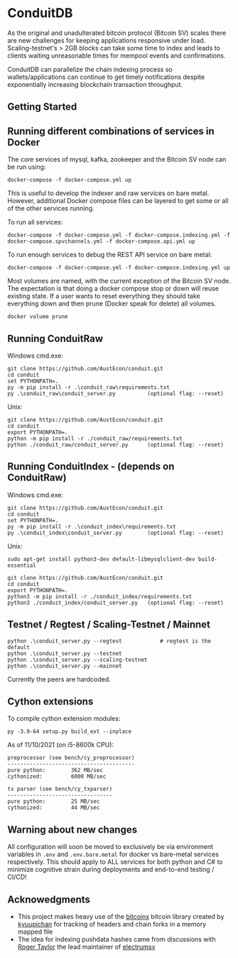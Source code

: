 # ConduitDB
As the original and unadulterated bitcoin protocol (Bitcoin SV) scales there are new
challenges for keeping applications responsive under load. Scaling-testnet's > 2GB
blocks can take some time to index and leads to clients waiting
unreasonable times for mempool events and confirmations.

ConduitDB can parallelize the chain indexing process so wallets/applications can
continue to get timely notifications despite exponentially increasing blockchain
transaction throughput.

## Getting Started

## Running different combinations of services in Docker

The core services of mysql, kafka, zookeeper and the  Bitcoin SV node can be run using:

    docker-compose -f docker-compose.yml up

This is useful to develop the indexer and raw services on bare metal. However, additional Docker
compose files can be layered to get some or all of the other services running.

To run all services:

    docker-compose -f docker-compose.yml -f docker-compose.indexing.yml -f docker-compose.spvchannels.yml -f docker-compose.api.yml up

To run enough services to debug the REST API service on bare metal:

    docker-compose -f docker-compose.yml -f docker-compose.indexing.yml up

Most volumes are named, with the current exception of the Bitcoin SV node. The expectation is that
doing a docker compose stop or down will reuse existing state. If a user wants to reset everything
they should take everything down and then prune (Docker speak for delete) all volumes.

    docker volume prune

## Running ConduitRaw

Windows cmd.exe:

    git clone https://github.com/AustEcon/conduit.git
    cd conduit
    set PYTHONPATH=.
    py -m pip install -r .\conduit_raw\requirements.txt
    py .\conduit_raw\conduit_server.py          (optional flag: --reset)

Unix:

    git clone https://github.com/AustEcon/conduit.git
    cd conduit
    export PYTHONPATH=.
    python -m pip install -r ./conduit_raw/requirements.txt
    python ./conduit_raw/conduit_server.py      (optional flag: --reset)

## Running ConduitIndex - (depends on ConduitRaw)

Windows cmd.exe:

    git clone https://github.com/AustEcon/conduit.git
    cd conduit
    set PYTHONPATH=.
    py -m pip install -r .\conduit_index\requirements.txt
    py .\conduit_index\conduit_server.py        (optional flag: --reset)

Unix:
    
    sudo apt-get install python3-dev default-libmysqlclient-dev build-essential
    
    git clone https://github.com/AustEcon/conduit.git
    cd conduit
    export PYTHONPATH=.
    python3 -m pip install -r ./conduit_index/requirements.txt
    python3 ./conduit_index/conduit_server.py   (optional flag: --reset)


## Testnet / Regtest / Scaling-Testnet / Mainnet

    python .\conduit_server.py --regtest            # regtest is the default
    python .\conduit_server.py --testnet
    python .\conduit_server.py --scaling-testnet
    python .\conduit_server.py --mainnet

Currently the peers are hardcoded.


## Cython extensions
To compile cython extension modules:

    py -3.9-64 setup.py build_ext --inplace

As of 11/10/2021 (on i5-8600k CPU):

    preprocessor (see bench/cy_preprocessor)
    ----------------------------------------
    pure python:        362 MB/sec
    cythonized:         6000 MB/sec

    tx parser (see bench/cy_txparser)
    ---------------------------------
    pure python:        25 MB/sec 
    cythonized:         44 MB/sec


## Warning about new changes

All configuration will soon be moved to exclusively be via environment variables in
`.env` and `.env.bare.metal` for docker vs bare-metal services respectively. This
should apply to ALL services for both python and C# to minimize cognitive strain
during deployments and end-to-end testing / CI/CD!

## Acknowedgments

- This project makes heavy use of the [bitcoinx](https://github.com/kyuupichan/bitcoinX) bitcoin
library created by [kyuupichan](https://github.com/kyuupichan) for tracking of headers and
chain forks in a memory mapped file
- The idea for indexing pushdata hashes came from discussions with
[Roger Taylor](https://github.com/rt121212121) the lead maintainer of [electrumsv](https://github.com/electrumsv/electrumsv)

